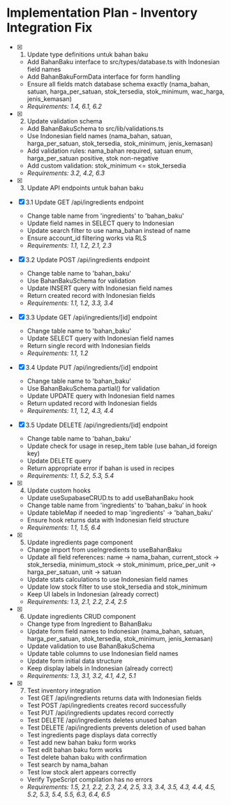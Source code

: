 # Implementation Plan - Inventory Integration Fix

- [x] 1. Update type definitions untuk bahan baku
  - Add BahanBaku interface to src/types/database.ts with Indonesian field names
  - Add BahanBakuFormData interface for form handling
  - Ensure all fields match database schema exactly (nama_bahan, satuan, harga_per_satuan, stok_tersedia, stok_minimum, wac_harga, jenis_kemasan)
  - _Requirements: 1.4, 6.1, 6.2_

- [x] 2. Update validation schema
  - Add BahanBakuSchema to src/lib/validations.ts
  - Use Indonesian field names (nama_bahan, satuan, harga_per_satuan, stok_tersedia, stok_minimum, jenis_kemasan)
  - Add validation rules: nama_bahan required, satuan enum, harga_per_satuan positive, stok non-negative
  - Add custom validation: stok_minimum <= stok_tersedia
  - _Requirements: 3.2, 4.2, 6.3_

- [x] 3. Update API endpoints untuk bahan baku
- [x] 3.1 Update GET /api/ingredients endpoint
  - Change table name from 'ingredients' to 'bahan_baku'
  - Update field names in SELECT query to Indonesian
  - Update search filter to use nama_bahan instead of name
  - Ensure account_id filtering works via RLS
  - _Requirements: 1.1, 1.2, 2.1, 2.3_

- [x] 3.2 Update POST /api/ingredients endpoint
  - Change table name to 'bahan_baku'
  - Use BahanBakuSchema for validation
  - Update INSERT query with Indonesian field names
  - Return created record with Indonesian fields
  - _Requirements: 1.1, 1.2, 3.3, 3.4_

- [x] 3.3 Update GET /api/ingredients/[id] endpoint
  - Change table name to 'bahan_baku'
  - Update SELECT query with Indonesian field names
  - Return single record with Indonesian fields
  - _Requirements: 1.1, 1.2_

- [x] 3.4 Update PUT /api/ingredients/[id] endpoint
  - Change table name to 'bahan_baku'
  - Use BahanBakuSchema.partial() for validation
  - Update UPDATE query with Indonesian field names
  - Return updated record with Indonesian fields
  - _Requirements: 1.1, 1.2, 4.3, 4.4_

- [x] 3.5 Update DELETE /api/ingredients/[id] endpoint
  - Change table name to 'bahan_baku'
  - Update check for usage in resep_item table (use bahan_id foreign key)
  - Update DELETE query
  - Return appropriate error if bahan is used in recipes
  - _Requirements: 1.1, 5.2, 5.3, 5.4_

- [x] 4. Update custom hooks
  - Update useSupabaseCRUD.ts to add useBahanBaku hook
  - Change table name from 'ingredients' to 'bahan_baku' in hook
  - Update tableMap if needed to map 'ingredients' → 'bahan_baku'
  - Ensure hook returns data with Indonesian field structure
  - _Requirements: 1.1, 1.5, 6.4_

- [x] 5. Update ingredients page component
  - Change import from useIngredients to useBahanBaku
  - Update all field references: name → nama_bahan, current_stock → stok_tersedia, minimum_stock → stok_minimum, price_per_unit → harga_per_satuan, unit → satuan
  - Update stats calculations to use Indonesian field names
  - Update low stock filter to use stok_tersedia and stok_minimum
  - Keep UI labels in Indonesian (already correct)
  - _Requirements: 1.3, 2.1, 2.2, 2.4, 2.5_

- [x] 6. Update ingredients CRUD component
  - Change type from Ingredient to BahanBaku
  - Update form field names to Indonesian (nama_bahan, satuan, harga_per_satuan, stok_tersedia, stok_minimum, jenis_kemasan)
  - Update validation to use BahanBakuSchema
  - Update table columns to use Indonesian field names
  - Update form initial data structure
  - Keep display labels in Indonesian (already correct)
  - _Requirements: 1.3, 3.1, 3.2, 4.1, 4.2, 5.1_

- [x] 7. Test inventory integration
  - Test GET /api/ingredients returns data with Indonesian fields
  - Test POST /api/ingredients creates record successfully
  - Test PUT /api/ingredients updates record correctly
  - Test DELETE /api/ingredients deletes unused bahan
  - Test DELETE /api/ingredients prevents deletion of used bahan
  - Test ingredients page displays data correctly
  - Test add new bahan baku form works
  - Test edit bahan baku form works
  - Test delete bahan baku with confirmation
  - Test search by nama_bahan
  - Test low stock alert appears correctly
  - Verify TypeScript compilation has no errors
  - _Requirements: 1.5, 2.1, 2.2, 2.3, 2.4, 2.5, 3.3, 3.4, 3.5, 4.3, 4.4, 4.5, 5.2, 5.3, 5.4, 5.5, 6.3, 6.4, 6.5_
